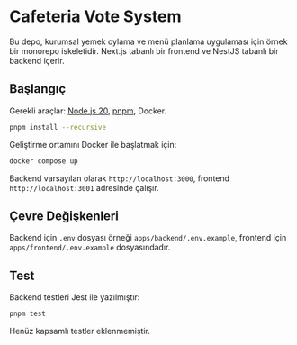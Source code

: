 # Cafeteria Vote System

Bu depo, kurumsal yemek oylama ve menü planlama uygulaması için örnek bir monorepo iskeletidir. Next.js tabanlı bir frontend ve NestJS tabanlı bir backend içerir.

## Başlangıç

Gerekli araçlar: [Node.js 20](https://nodejs.org/), [pnpm](https://pnpm.io/), Docker.

```bash
pnpm install --recursive
```

Geliştirme ortamını Docker ile başlatmak için:

```bash
docker compose up
```

Backend varsayılan olarak `http://localhost:3000`, frontend `http://localhost:3001` adresinde çalışır.

## Çevre Değişkenleri

Backend için `.env` dosyası örneği `apps/backend/.env.example`, frontend için `apps/frontend/.env.example` dosyasındadır.

## Test

Backend testleri Jest ile yazılmıştır:

```bash
pnpm test
```

Henüz kapsamlı testler eklenmemiştir.
